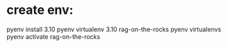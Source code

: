 # create env:
pyenv install 3.10
pyenv virtualenv 3.10 rag-on-the-rocks
pyenv virtualenvs
pyenv activate rag-on-the-rocks
